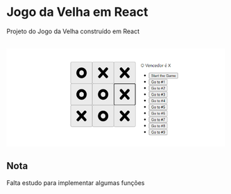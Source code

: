 ﻿# Jogo da Velha em React

Projeto do Jogo da Velha construído em React<br><br>

![Preview Jogo da Velha](public/header-readme.png)



## Nota
Falta estudo para implementar algumas funções


